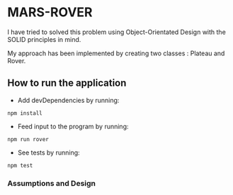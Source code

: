 # MARS-ROVER

I have tried to solved this problem using Object-Orientated Design with the SOLID principles in mind. 

My approach has been implemented by creating two classes : Plateau and Rover.


## How to run the application

* Add devDependencies by running:
```
npm install
```

* Feed input to the program by running:

```
npm run rover
```

* See tests by running:

```
npm test
```

### Assumptions and Design

